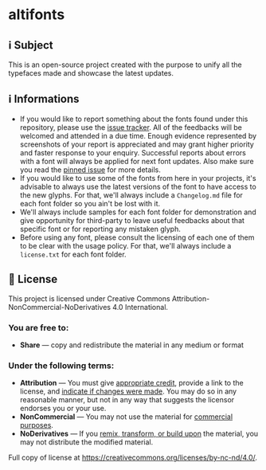 # altifonts

## ℹ️ Subject
This is an open-source project created with the purpose to unify all the typefaces made and showcase the latest updates.

## ℹ️ Informations
- If you would like to report something about the fonts found under this repository, please use the [issue tracker](https://github.com/Jeiii20/altifonts/issues). All of the feedbacks will be welcomed and attended in a due time. Enough evidence represented by screenshots of your report is appreciated and may grant higher priority and faster response to your enquiry. Successful reports about errors with a font will always be applied for next font updates. Also make sure you read the [pinned issue](https://github.com/Jeiii20/altifonts/issues/2) for more details.
- If you would like to use some of the fonts from here in your projects, it's advisable to always use the latest versions of the font to have access to the new glyphs. For that, we'll always include a `Changelog.md` file for each font folder so you ain't be lost with it.
- We'll always include samples for each font folder for demonstration and give opportunity for third-party to leave useful feedbacks about that specific font or for reporting any mistaken glyph.
- Before using any font, please consult the licensing of each one of them to be clear with the usage policy. For that, we'll always include a `license.txt` for each font folder.

## 📖 License
This project is licensed under Creative Commons Attribution-NonCommercial-NoDerivatives 4.0 International.

### You are free to:
- **Share** — copy and redistribute the material in any medium or format

### Under the following terms:
- **Attribution** — You must give [appropriate credit](https://creativecommons.org/licenses/by-nc-nd/4.0/deed.en#ref-appropriate-credit), provide a link to the license, and [indicate if changes were made](https://creativecommons.org/licenses/by-nc-nd/4.0/deed.en#ref-indicate-changes). You may do so in any reasonable manner, but not in any way that suggests the licensor endorses you or your use.
- **NonCommercial** — You may not use the material for [commercial purposes](https://creativecommons.org/licenses/by-nc-nd/4.0/deed.en#ref-commercial-purposes).
- **NoDerivatives** — If you [remix, transform, or build upon](https://creativecommons.org/licenses/by-nc-nd/4.0/deed.en#ref-some-kinds-of-mods) the material, you may not distribute the modified material.

Full copy of license at https://creativecommons.org/licenses/by-nc-nd/4.0/.
